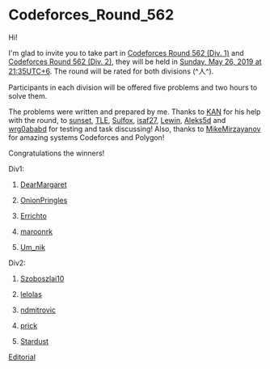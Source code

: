 # Codeforces_Round_562

Hi!

I'm glad to invite you to take part in [Codeforces Round 562 (Div. 1)](https://codeforces.com/contest/1168 "Codeforces Round 562 (Div. 1)") and [Codeforces Round 562 (Div. 2)](https://codeforces.com/contest/1169 "Codeforces Round 562 (Div. 2)"), they will be held in [Sunday, May 26, 2019 at 21:35UTC+6](https://codeforces.com/https://www.timeanddate.com/worldclock/fixedtime.html?day=26&month=5&year=2019&hour=18&min=35&sec=0&p1=166). The round will be rated for both divisions (^人^).

Participants in each division will be offered five problems and two hours to solve them. 

The problems were written and prepared by me. Thanks to [KAN](https://codeforces.com/profile/KAN "Grandmaster KAN") for his help with the round, to [sunset](https://codeforces.com/profile/sunset "Legendary Grandmaster sunset"), [TLE](https://codeforces.com/profile/TLE "International Grandmaster TLE"), [Sulfox](https://codeforces.com/profile/Sulfox "Grandmaster Sulfox"), [isaf27](https://codeforces.com/profile/isaf27 "International Grandmaster isaf27"), [Lewin](https://codeforces.com/profile/Lewin "International Grandmaster Lewin"), [Aleks5d](https://codeforces.com/profile/Aleks5d "Master Aleks5d") and [wrg0ababd](https://codeforces.com/profile/wrg0ababd "Expert wrg0ababd") for testing and task discussing! Also, thanks to [MikeMirzayanov](https://codeforces.com/profile/MikeMirzayanov "Headquarters, MikeMirzayanov") for amazing systems Codeforces and Polygon!

Congratulations the winners!

Div1:

1) [DearMargaret](https://codeforces.com/profile/DearMargaret "Legendary Grandmaster DearMargaret")

2) [OnionPringles](https://codeforces.com/profile/OnionPringles "International Grandmaster OnionPringles")

3) [Errichto](https://codeforces.com/profile/Errichto "Legendary Grandmaster Errichto")

4) [maroonrk](https://codeforces.com/profile/maroonrk "Legendary Grandmaster maroonrk")

5) [Um_nik](https://codeforces.com/profile/Um_nik "Legendary Grandmaster Um_nik")

Div2:

1) [Szoboszlai10](https://codeforces.com/profile/Szoboszlai10 "Candidate Master Szoboszlai10")

2) [lelolas](https://codeforces.com/profile/lelolas "Expert lelolas")

3) [ndmitrovic](https://codeforces.com/profile/ndmitrovic "Candidate Master ndmitrovic")

4) [prick](https://codeforces.com/profile/prick "Candidate Master prick")

5) [Stardust](https://codeforces.com/profile/Stardust "Candidate Master Stardust")

[Editorial](Tutorial_(en).md)


